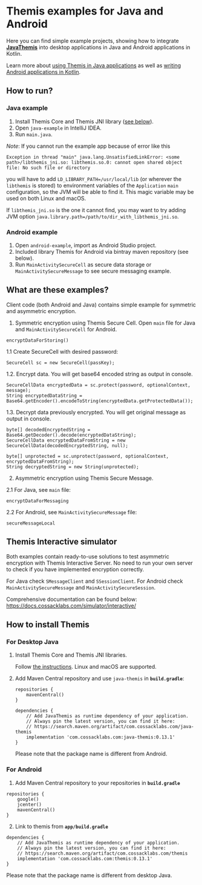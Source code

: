 # Themis examples for Java and Android

Here you can find simple example projects,
showing how to integrate [**JavaThemis**](https://github.com/cossacklabs/themis#readme)
into desktop applications in Java and Android applications in Kotlin.

Learn more about [using Themis in Java applications](https://docs.cossacklabs.com/themis/languages/java/)
as well as [writing Android applications in Kotlin](https://docs.cossacklabs.com/themis/languages/kotlin/).

## How to run?

### Java example

1. Install Themis Core and Themis JNI library ([see below](#for-desktop-java)).
2. Open `java-example` in IntelliJ IDEA.
3. Run `main.java`.

_Note_: If you cannot run the example app because of error like this
```
Exception in thread "main" java.lang.UnsatisfiedLinkError: <some path>/libthemis_jni.so: libthemis.so.0: cannot open shared object file: No such file or directory
```
you will have to add `LD_LIBRARY_PATH=/usr/local/lib` (or wherever the `libthemis` is stored)
to environment variables of the `Application` `main` configuration, so the JVM
will be able to find it. This magic variable may be used on both Linux and macOS.

If `libthemis_jni.so` is the one it cannot find, you may want to try adding JVM
option `java.library.path=/path/to/dir_with_libthemis_jni.so`.

### Android example

1. Open `android-example`, import as Android Studio project.
2. Included library Themis for Android via bintray maven repository (see below).
3. Run `MainActivitySecureCell` as secure data storage or `MainActivitySecureMessage` to see secure messaging example.

## What are these examples?

Client code (both Android and Java) contains simple example for symmetric and asymmetric encryption.

1. Symmetric encryption using Themis Secure Cell. Open `main` file for Java and `MainActivitySecureCell` for Android.

```
encryptDataForStoring()
```

1.1 Create SecureCell with desired password:

```
SecureCell sc = new SecureCell(passKey);
```

1.2. Encrypt data. You will get base64 encoded string as output in console.

```
SecureCellData encryptedData = sc.protect(password, optionalContext, message);
String encryptedDataString = Base64.getEncoder().encodeToString(encryptedData.getProtectedData());
```

1.3. Decrypt data previously encrypted. You will get original message as output in console.

```
byte[] decodedEncryptedString = Base64.getDecoder().decode(encryptedDataString);
SecureCellData encryptedDataFromString = new SecureCellData(decodedEncryptedString, null);

byte[] unprotected = sc.unprotect(password, optionalContext, encryptedDataFromString);
String decryptedString = new String(unprotected);
```

2. Asymmetric encryption using Themis Secure Message.

2.1 For Java, see `main` file:

```
encryptDataForMessaging
```

2.2 For Android, see `MainActivitySecureMessage` file:

```
secureMessageLocal
```


## Themis Interactive simulator

Both examples contain ready-to-use solutions to test asymmetric encryption with Themis Interactive Server.
No need to run your own server to check if you have implemented encryption correctly.

For Java check `SMessageClient` and `SSessionClient`. For Android check `MainActivitySecureMessage` and `MainActivitySecureSession`.

Comprehensive documentation can be found below: https://docs.cossacklabs.com/simulator/interactive/


## How to install Themis

### For Desktop Java

 1. Install Themis Core and Themis JNI libraries.

    Follow [the instructions](https://docs.cossacklabs.com/themis/languages/java/installation-desktop/).
    Linux and macOS are supported.

 2. Add Maven Central repository and use `java-themis` in **`build.gradle`**:

    ```
    repositories {
        mavenCentral()
    }

    dependencies {
        // Add JavaThemis as runtime dependency of your application.
        // Always pin the latest version, you can find it here:
        // https://search.maven.org/artifact/com.cossacklabs.com/java-themis
        implementation 'com.cossacklabs.com:java-themis:0.13.1'
    }
    ```

    Please note that the package name is different from Android.

### For Android

1. Add Maven Central repository to your repositories in **`build.gradle`**

```
repositories {
    google()
    jcenter()
    mavenCentral()
}
```

2. Link to themis from **`app/build.gradle`**

```
dependencies {
    // Add JavaThemis as runtime dependency of your application.
    // Always pin the latest version, you can find it here:
    // https://search.maven.org/artifact/com.cossacklabs.com/themis
    implementation 'com.cossacklabs.com:themis:0.13.1'
}
```

Please note that the package name is different from desktop Java.
